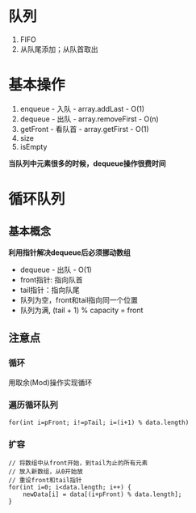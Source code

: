# 队列
1. FIFO
2. 从队尾添加；从队首取出

# 基本操作
1. enqueue - 入队 - array.addLast - O(1)
2. dequeue - 出队 - array.removeFirst - O(n)
3. getFront - 看队首 - array.getFirst - O(1)
4. size
5. isEmpty

**当队列中元素很多的时候，dequeue操作很费时间**

# 循环队列
## 基本概念
**利用指针解决dequeue后必须挪动数组**
- dequeue - 出队 - O(1)
- front指针: 指向队首
- tail指针：指向队尾
- 队列为空，front和tail指向同一个位置
- 队列为满, (tail + 1) % capacity = front

## 注意点
### 循环
用取余(Mod)操作实现循环
### 遍历循环队列
`for(int i=pFront; i!=pTail; i=(i+1) % data.length)`
### 扩容
```
// 将数组中从front开始，到tail为止的所有元素
// 放入新数组，从0开始放
// 重设front和tail指针
for(int i=0; i<data.length; i++) {
    newData[i] = data[(i+pFront) % data.length];
}
```